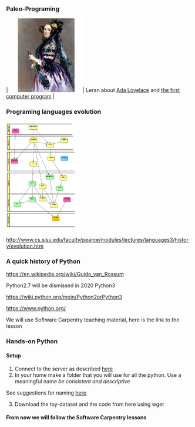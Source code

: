 ### Paleo-Programing 


| <img src="../img/ada.jpg" alt="drawing" width="200"/>| Leran about [Ada Lovelace](https://en.wikipedia.org/wiki/Ada_Lovelace) and [the first computer program](https://twobithistory.org/2018/08/18/ada-lovelace-note-g.html
) |




### Programing languages evolution 

<img src="../img/programingtree.jpg" alt="drawing" width="200"/>
 
 
http://www.cs.sjsu.edu/faculty/pearce/modules/lectures/languages3/history/evolution.htm




### A quick history of Python 

https://en.wikipedia.org/wiki/Guido_van_Rossum


Python2.7 will be dismissed in 2020 
Python3 

https://wiki.python.org/moin/Python2orPython3


https://www.python.org/

We will use Software Carpentry teaching material, here is the link to the lesson

### Hands-on Python 

#### Setup 

1. Connect to the server as described [here](../WiFi-SSHinstruction.md) 
2. In your home make a folder that you will use for all the python. Use a meaningful name *be consistent and descriptive*  


See suggestions for naming [here](https://library.stanford.edu/research/data-management-services/data-best-practices/best-practices-file-naming)

3. Download the toy-dataset and the code from here using wget 

#### From now we will follow the Software Carpentry lessons 


